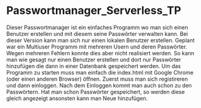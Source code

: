 # Passwortmanager_Serverless_TP
Dieser Passwortmanager ist ein einfaches Programm wo man sich einen Benutzer erstellen und mit diesem seine Passwörter verwalten kann.
Bei dieser Version kann man sich nur einen lokalen Benutzer erstellen. Geplant war ein Multiuser Programm mit mehreren Usern und deren Passwörter.
Wegen mehreren Fehlern konnte dies aber nicht realisiert werden.
So kann man wie gesagt nur einen Benutzer erstellen und dort nur Passwörter hinzufügen die dann in einer Datenbank gespeichert werden.
Um das Programm zu starten muss man einfach die index.html mit Google Chrome (oder einen anderen Browser) öffnen.
Zuerst muss man sich registireren und dann einloggen. Nach dem Einloggen kommt man auch schon zu den Passwörtern. Hat man schon Passwörter gespeichert,
so werden diese gleich angezeigt ansonsten kann man Neue hinzufügen.
